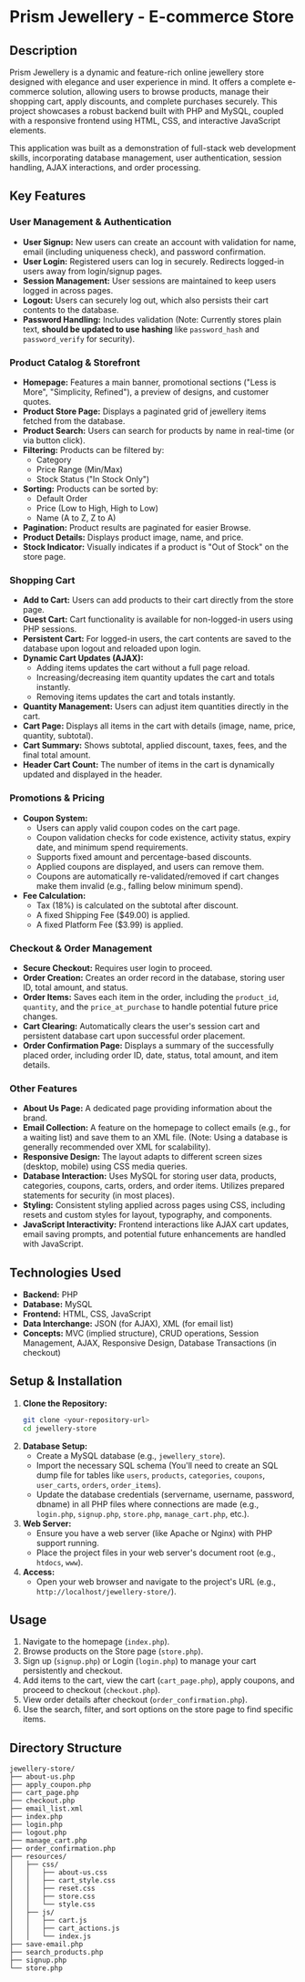 # Prism Jewellery - E-commerce Store

## Description

Prism Jewellery is a dynamic and feature-rich online jewellery store designed with elegance and user experience in mind. It offers a complete e-commerce solution, allowing users to browse products, manage their shopping cart, apply discounts, and complete purchases securely. This project showcases a robust backend built with PHP and MySQL, coupled with a responsive frontend using HTML, CSS, and interactive JavaScript elements.

This application was built as a demonstration of full-stack web development skills, incorporating database management, user authentication, session handling, AJAX interactions, and order processing.

## Key Features

### User Management & Authentication

- **User Signup:** New users can create an account with validation for name, email (including uniqueness check), and password confirmation.
- **User Login:** Registered users can log in securely. Redirects logged-in users away from login/signup pages.
- **Session Management:** User sessions are maintained to keep users logged in across pages.
- **Logout:** Users can securely log out, which also persists their cart contents to the database.
- **Password Handling:** Includes validation (Note: Currently stores plain text, **should be updated to use hashing** like `password_hash` and `password_verify` for security).

### Product Catalog & Storefront

- **Homepage:** Features a main banner, promotional sections ("Less is More", "Simplicity, Refined"), a preview of designs, and customer quotes.
- **Product Store Page:** Displays a paginated grid of jewellery items fetched from the database.
- **Product Search:** Users can search for products by name in real-time (or via button click).
- **Filtering:** Products can be filtered by:
  - Category
  - Price Range (Min/Max)
  - Stock Status ("In Stock Only")
- **Sorting:** Products can be sorted by:
  - Default Order
  - Price (Low to High, High to Low)
  - Name (A to Z, Z to A)
- **Pagination:** Product results are paginated for easier Browse.
- **Product Details:** Displays product image, name, and price.
- **Stock Indicator:** Visually indicates if a product is "Out of Stock" on the store page.

### Shopping Cart

- **Add to Cart:** Users can add products to their cart directly from the store page.
- **Guest Cart:** Cart functionality is available for non-logged-in users using PHP sessions.
- **Persistent Cart:** For logged-in users, the cart contents are saved to the database upon logout and reloaded upon login.
- **Dynamic Cart Updates (AJAX):**
  - Adding items updates the cart without a full page reload.
  - Increasing/decreasing item quantity updates the cart and totals instantly.
  - Removing items updates the cart and totals instantly.
- **Quantity Management:** Users can adjust item quantities directly in the cart.
- **Cart Page:** Displays all items in the cart with details (image, name, price, quantity, subtotal).
- **Cart Summary:** Shows subtotal, applied discount, taxes, fees, and the final total amount.
- **Header Cart Count:** The number of items in the cart is dynamically updated and displayed in the header.

### Promotions & Pricing

- **Coupon System:**
  - Users can apply valid coupon codes on the cart page.
  - Coupon validation checks for code existence, activity status, expiry date, and minimum spend requirements.
  - Supports fixed amount and percentage-based discounts.
  - Applied coupons are displayed, and users can remove them.
  - Coupons are automatically re-validated/removed if cart changes make them invalid (e.g., falling below minimum spend).
- **Fee Calculation:**
  - Tax (18%) is calculated on the subtotal after discount.
  - A fixed Shipping Fee (\$49.00) is applied.
  - A fixed Platform Fee (\$3.99) is applied.

### Checkout & Order Management

- **Secure Checkout:** Requires user login to proceed.
- **Order Creation:** Creates an order record in the database, storing user ID, total amount, and status.
- **Order Items:** Saves each item in the order, including the `product_id`, `quantity`, and the `price_at_purchase` to handle potential future price changes.
- **Cart Clearing:** Automatically clears the user's session cart and persistent database cart upon successful order placement.
- **Order Confirmation Page:** Displays a summary of the successfully placed order, including order ID, date, status, total amount, and item details.

### Other Features

- **About Us Page:** A dedicated page providing information about the brand.
- **Email Collection:** A feature on the homepage to collect emails (e.g., for a waiting list) and save them to an XML file. (Note: Using a database is generally recommended over XML for scalability).
- **Responsive Design:** The layout adapts to different screen sizes (desktop, mobile) using CSS media queries.
- **Database Interaction:** Uses MySQL for storing user data, products, categories, coupons, carts, orders, and order items. Utilizes prepared statements for security (in most places).
- **Styling:** Consistent styling applied across pages using CSS, including resets and custom styles for layout, typography, and components.
- **JavaScript Interactivity:** Frontend interactions like AJAX cart updates, email saving prompts, and potential future enhancements are handled with JavaScript.

## Technologies Used

- **Backend:** PHP
- **Database:** MySQL
- **Frontend:** HTML, CSS, JavaScript
- **Data Interchange:** JSON (for AJAX), XML (for email list)
- **Concepts:** MVC (implied structure), CRUD operations, Session Management, AJAX, Responsive Design, Database Transactions (in checkout)

## Setup & Installation

1. **Clone the Repository:**
   ```bash
   git clone <your-repository-url>
   cd jewellery-store
   ```
2. **Database Setup:**
   - Create a MySQL database (e.g., `jewellery_store`).
   - Import the necessary SQL schema (You'll need to create an SQL dump file for tables like `users`, `products`, `categories`, `coupons`, `user_carts`, `orders`, `order_items`).
   - Update the database credentials (servername, username, password, dbname) in all PHP files where connections are made (e.g., `login.php`, `signup.php`, `store.php`, `manage_cart.php`, etc.).
3. **Web Server:**
   - Ensure you have a web server (like Apache or Nginx) with PHP support running.
   - Place the project files in your web server's document root (e.g., `htdocs`, `www`).
4. **Access:**
   - Open your web browser and navigate to the project's URL (e.g., `http://localhost/jewellery-store/`).

## Usage

1. Navigate to the homepage (`index.php`).
2. Browse products on the Store page (`store.php`).
3. Sign up (`signup.php`) or Login (`login.php`) to manage your cart persistently and checkout.
4. Add items to the cart, view the cart (`cart_page.php`), apply coupons, and proceed to checkout (`checkout.php`).
5. View order details after checkout (`order_confirmation.php`).
6. Use the search, filter, and sort options on the store page to find specific items.

## Directory Structure

```pgsql
jewellery-store/
├── about-us.php
├── apply_coupon.php
├── cart_page.php
├── checkout.php
├── email_list.xml
├── index.php
├── login.php
├── logout.php
├── manage_cart.php
├── order_confirmation.php
├── resources/
│   ├── css/
│   │   ├── about-us.css
│   │   ├── cart_style.css
│   │   ├── reset.css
│   │   ├── store.css
│   │   └── style.css
│   ├── js/
│   │   ├── cart.js
│   │   ├── cart_actions.js
│   │   └── index.js
├── save-email.php
├── search_products.php
├── signup.php
└── store.php
```


